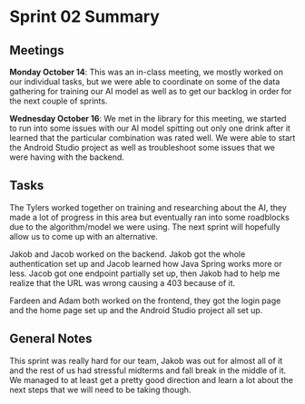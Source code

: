 # Sprint 02 Summary

## Meetings

**Monday October 14**: This was an in-class meeting, we mostly worked on our individual
tasks, but we were able to coordinate on some of the data gathering for training
our AI model as well as to get our backlog in order for the next couple of sprints.

**Wednesday October 16**: We met in the library for this meeting, we started to run
into some issues with our AI model spitting out only one drink after it learned
that the particular combination was rated well. We were able to start the Android
Studio project as well as troubleshoot some issues that we were having with the backend.

## Tasks

The Tylers worked together on training and researching about the AI, they made a
lot of progress in this area but eventually ran into some roadblocks due to the
algorithm/model we were using. The next sprint will hopefully allow us to come up with
an alternative.

Jakob and Jacob worked on the backend. Jakob got the whole authentication set up and
Jacob learned how Java Spring works more or less. Jacob got one endpoint partially set up,
then Jakob had to help me realize that the URL was wrong causing a 403 because of it.

Fardeen and Adam both worked on the frontend, they got the login page and the
home page set up and the Android Studio project all set up.

## General Notes

This sprint was really hard for our team, Jakob was out for almost all of it and
the rest of us had stressful midterms and fall break in the middle of it. We managed
to at least get a pretty good direction and learn a lot about the next steps that we
will need to be taking though.

